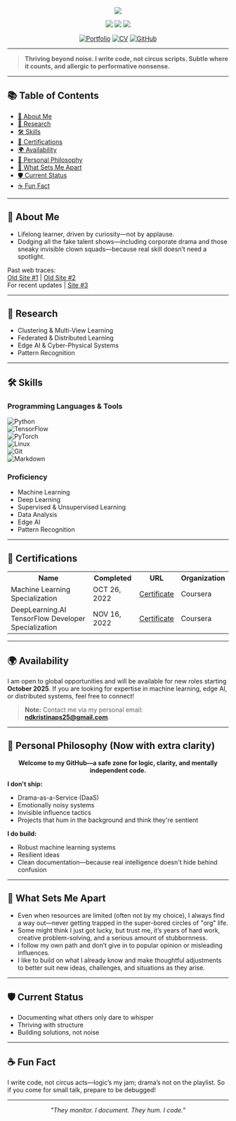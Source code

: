 <p align="center">
  <img src="https://readme-typing-svg.herokuapp.com/?color=0F6351&random=false&width=435&lines=Hi%20there!;%20I%20am%20Kristina%20P.%20Sinaga&center=true&size=27">
</p>

<p align="center">
  <img src="https://img.shields.io/badge/Machine%20Learning-Expert-green" />
  <img src="https://img.shields.io/badge/Edge%20AI-Enthusiast-blue" />
  <img src="https://img.shields.io/badge/Status-Documenting-informational" />
</p>

<p align="center">
  <a href="https://kristinap09.github.io/pdf/cv/index.html"><img src="https://img.shields.io/badge/Portfolio-0A0A0A?style=for-the-badge&logo=dev.to&logoColor=white" alt="Portfolio"></a>
  <a href="https://kristinap09.github.io/pdf/my_cv.pdf"><img src="https://img.shields.io/badge/CV-4285F4?style=for-the-badge&logo=read-the-docs&logoColor=white" alt="CV"></a>
  <a href="https://github.com/kristinap09"><img src="https://img.shields.io/badge/GitHub-100000?style=for-the-badge&logo=github&logoColor=white" alt="GitHub"></a>
</p>

---

> **Thriving beyond noise. I write code, not circus scripts. Subtle where it counts, and allergic to performative nonsense.**

---

## 📚 Table of Contents
- [👤 About Me](#-about-me)
- [🔭 Research](#-research)
- [🛠️ Skills](#%EF%B8%8F-skills)
- [📜 Certifications](#-certifications)
- [🌍 Availability](#-availability)
- [🎯 Personal Philosophy](#-personal-philosophy-now-with-extra-clarity)
- [🌟 What Sets Me Apart](#-what-sets-me-apart)
- [🛡️ Current Status](#%EF%B8%8F-current-status)
- [☕ Fun Fact](#-fun-fact)

---

## 👤 About Me

- Lifelong learner, driven by curiosity—not by applause.
- Dodging all the fake talent shows—including corporate drama and those sneaky invisible clown squads—because real skill doesn’t need a spotlight.

Past web traces:  
[Old Site #1](https://patternkps.github.io) | [Old Site #2](https://kpnaga08.github.io/about/)  
For recent updates | [Site #3](https://kristinap09.github.io/)

---

## 🔭 Research

- Clustering & Multi-View Learning  
- Federated & Distributed Learning  
- Edge AI & Cyber-Physical Systems  
- Pattern Recognition  

---

## 🛠️ Skills

### Programming Languages & Tools

![Python](https://img.shields.io/badge/Python-3776AB?logo=python&logoColor=white)  
![TensorFlow](https://img.shields.io/badge/TensorFlow-FF6F00?logo=tensorflow&logoColor=white)  
![PyTorch](https://img.shields.io/badge/PyTorch-EE4C2C?logo=pytorch&logoColor=white)  
![Linux](https://img.shields.io/badge/Linux-FCC624?logo=linux&logoColor=black)  
![Git](https://img.shields.io/badge/Git-F05032?logo=git&logoColor=white)  
![Markdown](https://img.shields.io/badge/Markdown-000000?logo=markdown&logoColor=white)  

### Proficiency

- Machine Learning  
- Deep Learning
- Supervised & Unsupervised Learning 
- Data Analysis  
- Edge AI  
- Pattern Recognition  

---

## 📜 Certifications

<table>
  <tr>
    <th>Name</th>
    <th>Completed</th>
    <th>URL</th>
    <th>Organization</th>
  </tr>
  <tr>
    <td>Machine Learning Specialization</td>
    <td>OCT 26, 2022</td>
    <td><a href="https://coursera.org/share/5bdbda3f14262b22782bb153174f8660">Certificate</a></td>
    <td>Coursera</td>
  </tr>
  <tr>
    <td>DeepLearning.AI TensorFlow Developer Specialization</td>
    <td>NOV 16, 2022</td>
    <td><a href="https://coursera.org/share/b9925d646cd202d41c5fb14df2b96a8d">Certificate</a></td>
    <td>Coursera</td>
  </tr>
</table>

---

## 🌍 Availability

I am open to global opportunities and will be available for new roles starting **October 2025**. If you are looking for expertise in machine learning, edge AI, or distributed systems, feel free to connect!  
> **Note:** Contact me via my personal email: **[ndkristinaps25@gmail.com](mailto:ndkristinaps25@gmail.com)**.

---

## 🎯 Personal Philosophy (Now with extra clarity)

<div align="center">
<strong>Welcome to my GitHub—a safe zone for logic, clarity, and mentally independent code.</strong>
</div>

**I don't ship:**  
- Drama-as-a-Service (DaaS)  
- Emotionally noisy systems  
- Invisible influence tactics  
- Projects that hum in the background and think they're sentient  

**I do build:**  
- Robust machine learning systems  
- Resilient ideas  
- Clean documentation—because real intelligence doesn't hide behind confusion  

---

## 🌟 What Sets Me Apart

- Even when resources are limited (often not by my choice), I always find a way out—never getting trapped in the super-bored circles of "org" life.  
- Some might think I just got lucky, but trust me, it’s years of hard work, creative problem-solving, and a serious amount of stubbornness.  
- I follow my own path and don’t give in to popular opinion or misleading influences.  
- I like to build on what I already know and make thoughtful adjustments to better suit new ideas, challenges, and situations as they arise.  

---

## 🛡️ Current Status  

- Documenting what others only dare to whisper  
- Thriving with structure  
- Building solutions, not noise  

---

## ☕ Fun Fact

I write code, not circus acts—logic’s my jam; drama’s not on the playlist. So if you come for small talk, prepare to be debugged!

---

<p align="center"><em>"They monitor. I document. They hum. I code."</em></p>
